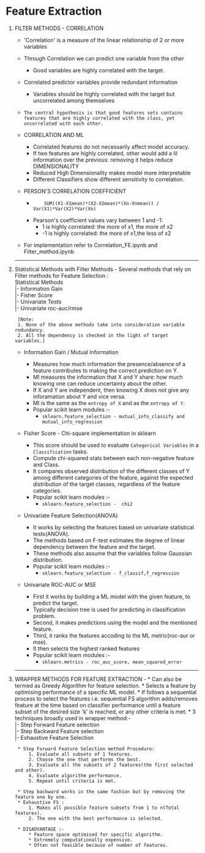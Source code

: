 # Feature Extraction

1. FILTER METHODS - CORRELATION
	* 'Correlation' is a measure of the linear relationship of 2 or more variables
	* Through Correlation we can predict one variable from the other
		* Good variables are highly correlated with the target.
	* Correlated predictor variables provide redundant information
		* Variables should be highly correlated with the target but uncorrelated among themselves
	* `The central hypothesis is that good features sets contains features that are highly correlated with the class, yet uncorrelated with each other.`

	* CORRELATION AND ML
		* Correlated features do not necessarily affect model accuracy.
		* If two features are highly correlated, other would add a lil information over the previous: removing it helps reduce DIMENSIONALITY
		* Reduced High Dimensionality makes model more interpretable
		* Different Classifiers show different sensitivity to correlation.

	* PERSON'S CORRELATION COEFFICIENT
	 	* ```
       	      SUM((X1-X1mean)*(X2-X2mean)*(Xn-Xnmean)) / Var(X1)*Var(X2)*Var(Xn)
       		```
		* Pearson's coefficient values vary between 1 and -1:
			* 1 is highly correlated: the more of x1, the more of x2
			* -1 is highly correlated: the more of x1,the less of x2

	* For implementation refer to Correlation_FE.ipynb and Filter_method.ipynb

	---
2. Statistical Methods with Filter Methods -
	Several methods that rely on Filter methods for Feature Selection :
<br>	Statistical Methods
<br>	|- Information Gain
<br>	|- Fisher Score
<br>	|- Univariate Tests
<br>	|- Univariate roc-auc/rmse

		[Note:
		1. None of the above methods take into consideration variable redundancy.
		2. All the dependency is checked in the light of target variables.]

	* Information Gain / Mutual Information
		* Measures how much information the presence/absence of a feature contributes to making the correct prediction on Y.
		* MI measures the information that X and Y share: how much knowing one can reduce uncertainty about the other.
		* If X and Y are independent, then knowing X does not give any inforamation about Y and vice versa.
		* MI is the same as the ```entropy of X``` and as the ```entropy of Y```.
		* Popular scikit learn modules :-
			* ```sklearn.feature_selection - mutual_info_classify and mutual_info_regression```

	* Fisher Score - Chi-square implementation in sklearn
		* This score should be used to evaluate `Categorical Variables` in a `Classification` tasks.
		* Compute chi-squared stats between each non-negative feature and Class.
		* It compares observed distribution of the different classes of Y among different categories of the feature, against the expected distribution of the target classes, regardless of the feature categories.
		* Popular scikit learn modules :-
			* `sklearn.feature_selection -  chi2`

	* Univariate Feature Selection(ANOVA)
		* It works by selecting the features based on univariate statistical tests(ANOVA).
		* The methods based on F-test estimates the degree of linear dependency between the feature and the target.
		* These methods also assume that the variables follow Gaussian distribution.
		* Popular scikit learn modules :-
			* `sklearn.feature_selection - f_classif,f_regression`

	* Univariate ROC-AUC or MSE
		* First it works by building a ML model with the given feature, to predict the target.
		* Typically decision tree is used for predicting in classification problem.
		* Second, it makes predictions using the model and the mentioned feature.
		* Third, it ranks the features accoding to the ML metric(roc-aur or mse).
		* It then selects the highest ranked features
		* Popular scikit learn modules :-
			* `sklearn.metrics - roc_auc_score, mean_squared_error`

	---
2. WRAPPER METHODS FOR FEATURE EXTRACTION -
		* Can also be termed as Greedy Algorithm for feature selection.
		* Selects a feature by optimising performance of a specific ML model.
		* If follows a sequential process to select the features i.e. sequential FS algorithm adds/removes feature at the time based on classifier performance
		until a feature subset of the desired size 'k' is reached, or any other criteria is met.
		* 3 techniques broadly used in wrapper method:-
<br> |- Step Forward Feature selection
<br> |- Step Backward Feature selection
<br> |- Exhaustive Feature Selection

		* Step Forward Feature Selection method Procedure:
			1. Evaluate all subsets of 1 features.
			2. Choose the one that performs the best.
			3. Evaluate all the subsets of 2 features(the first selected and other).
			4. Evaluate algorithm performance.
			5. Repeat until criteria is met.

		* Step backward works in the same fashion but by removing the feature one by one.
		* Exhaustive FS :
			1. Makes all possible feature subsets from 1 to n(Total features).
			2. The one with the best performance is selected.

		* DISADVANTAGE :-
			* Feature space optimised for specific algorithm.
			* Extremely computationally expensive.
			* Often not feasible because of number of features.
